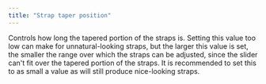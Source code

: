 ```yaml
---
title: "Strap taper position"
---
```


Controls how long the tapered portion of the straps is. Setting this value too low can make for unnatural-looking straps, but the larger this value is set, the smaller the range over which the straps can be adjusted, since the slider can't fit over the tapered portion of the straps. It is recommended to set this to as small a value as will still produce nice-looking straps.

